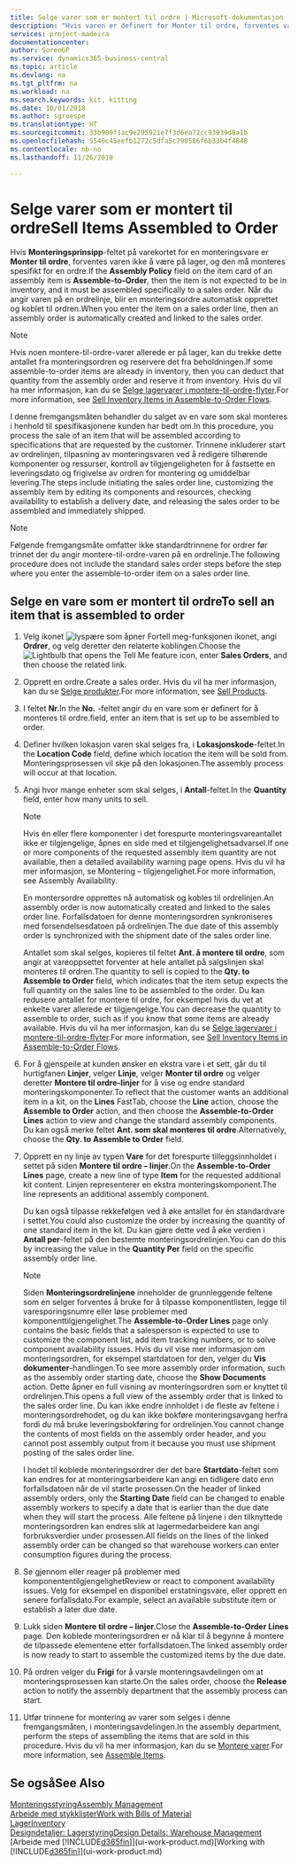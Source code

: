 ```yaml
---
title: Selge varer som er montert til ordre | Microsoft-dokumentasjon
description: "Hvis varen er definert for Monter til ordre, forventes varen ikke å være på lager, og den må monteres spesifikt for en ordre. Når du angir varen på en ordrelinje, blir en monteringsordre automatisk opprettet og koblet til ordren."
services: project-madeira
documentationcenter: 
author: SorenGP
ms.service: dynamics365-business-central
ms.topic: article
ms.devlang: na
ms.tgt_pltfrm: na
ms.workload: na
ms.search.keywords: kit, kitting
ms.date: 10/01/2018
ms.author: sgroespe
ms.translationtype: HT
ms.sourcegitcommit: 33b900f1ac9e295921e7f3d6ea72cc93939d8a1b
ms.openlocfilehash: 5540c45eefb1272c5dfa5c790586f6b33b4f4848
ms.contentlocale: nb-no
ms.lasthandoff: 11/26/2018

---
```

# <a name="sell-items-assembled-to-order"></a><span data-ttu-id="d1f71-104">Selge varer som er montert til ordre</span><span class="sxs-lookup"><span data-stu-id="d1f71-104">Sell Items Assembled to Order</span></span>
<span data-ttu-id="d1f71-105">Hvis **Monteringsprinsipp**-feltet på varekortet for en monteringsvare er **Monter til ordre**, forventes varen ikke å være på lager, og den må monteres spesifikt for en ordre.</span><span class="sxs-lookup"><span data-stu-id="d1f71-105">If the **Assembly Policy** field on the item card of an assembly item is **Assemble-to-Order**, then the item is not expected to be in inventory, and it must be assembled specifically to a sales order.</span></span> <span data-ttu-id="d1f71-106">Når du angir varen på en ordrelinje, blir en monteringsordre automatisk opprettet og koblet til ordren.</span><span class="sxs-lookup"><span data-stu-id="d1f71-106">When you enter the item on a sales order line, then an assembly order is automatically created and linked to the sales order.</span></span>  

> [!NOTE]  
>  <span data-ttu-id="d1f71-107">Hvis noen montere-til-ordre-varer allerede er på lager, kan du trekke dette antallet fra monteringsordren og reservere det fra beholdningen.</span><span class="sxs-lookup"><span data-stu-id="d1f71-107">If some assemble-to-order items are already in inventory, then you can deduct that quantity from the assembly order and reserve it from inventory.</span></span> <span data-ttu-id="d1f71-108">Hvis du vil ha mer informasjon, kan du se [Selge lagervarer i montere-til-ordre-flyter](assembly-how-to-sell-assemble-to-order-items-and-inventory-items-together.md).</span><span class="sxs-lookup"><span data-stu-id="d1f71-108">For more information, see [Sell Inventory Items in Assemble-to-Order Flows](assembly-how-to-sell-assemble-to-order-items-and-inventory-items-together.md).</span></span>  

<span data-ttu-id="d1f71-109">I denne fremgangsmåten behandler du salget av en vare som skal monteres i henhold til spesifikasjonene kunden har bedt om.</span><span class="sxs-lookup"><span data-stu-id="d1f71-109">In this procedure, you process the sale of an item that will be assembled according to specifications that are requested by the customer.</span></span> <span data-ttu-id="d1f71-110">Trinnene inkluderer start av ordrelinjen, tilpasning av monteringsvaren ved å redigere tilhørende komponenter og ressurser, kontroll av tilgjengeligheten for å fastsette en leveringsdato og frigivelse av ordren for montering og umiddelbar levering.</span><span class="sxs-lookup"><span data-stu-id="d1f71-110">The steps include initiating the sales order line, customizing the assembly item by editing its components and resources, checking availability to establish a delivery date, and releasing the sales order to be assembled and immediately shipped.</span></span>  

> [!NOTE]  
>  <span data-ttu-id="d1f71-111">Følgende fremgangsmåte omfatter ikke standardtrinnene for ordrer før trinnet der du angir montere-til-ordre-varen på en ordrelinje.</span><span class="sxs-lookup"><span data-stu-id="d1f71-111">The following procedure does not include the standard sales order steps before the step where you enter the assemble-to-order item on a sales order line.</span></span>  

## <a name="to-sell-an-item-that-is-assembled-to-order"></a><span data-ttu-id="d1f71-112">Selge en vare som er montert til ordre</span><span class="sxs-lookup"><span data-stu-id="d1f71-112">To sell an item that is assembled to order</span></span>  
1.  <span data-ttu-id="d1f71-113">Velg ikonet ![lyspære som åpner Fortell meg-funksjonen](media/ui-search/search_small.png "Fortell hva du vil gjøre") ikonet, angi **Ordrer**, og velg deretter den relaterte koblingen.</span><span class="sxs-lookup"><span data-stu-id="d1f71-113">Choose the ![Lightbulb that opens the Tell Me feature](media/ui-search/search_small.png "Tell me what you want to do") icon, enter **Sales Orders**, and then choose the related link.</span></span>  
2.  <span data-ttu-id="d1f71-114">Opprett en ordre.</span><span class="sxs-lookup"><span data-stu-id="d1f71-114">Create a sales order.</span></span> <span data-ttu-id="d1f71-115">Hvis du vil ha mer informasjon, kan du se [Selge produkter](sales-how-sell-products.md).</span><span class="sxs-lookup"><span data-stu-id="d1f71-115">For more information, see [Sell Products](sales-how-sell-products.md).</span></span>  
3.  <span data-ttu-id="d1f71-116">I feltet **Nr.**</span><span class="sxs-lookup"><span data-stu-id="d1f71-116">In the **No.**</span></span> <span data-ttu-id="d1f71-117">-feltet angir du en vare som er definert for å monteres til ordre.</span><span class="sxs-lookup"><span data-stu-id="d1f71-117">field, enter an item that is set up to be assembled to order.</span></span>  
4.  <span data-ttu-id="d1f71-118">Definer hvilken lokasjon varen skal selges fra, i **Lokasjonskode**-feltet.</span><span class="sxs-lookup"><span data-stu-id="d1f71-118">In the **Location Code** field, define which location the item will be sold from.</span></span> <span data-ttu-id="d1f71-119">Monteringsprosessen vil skje på den lokasjonen.</span><span class="sxs-lookup"><span data-stu-id="d1f71-119">The assembly process will occur at that location.</span></span>  
5.  <span data-ttu-id="d1f71-120">Angi hvor mange enheter som skal selges, i **Antall**-feltet.</span><span class="sxs-lookup"><span data-stu-id="d1f71-120">In the **Quantity** field, enter how many units to sell.</span></span>  

    > [!NOTE]  
    >  <span data-ttu-id="d1f71-121">Hvis én eller flere komponenter i det forespurte monteringsvareantallet ikke er tilgjengelige, åpnes en side med et tilgjengelighetsadvarsel.</span><span class="sxs-lookup"><span data-stu-id="d1f71-121">If one or more components of the requested assembly item quantity are not available, then a detailed availability warning page opens.</span></span> <span data-ttu-id="d1f71-122">Hvis du vil ha mer informasjon, se Montering – tilgjengelighet.</span><span class="sxs-lookup"><span data-stu-id="d1f71-122">For more information, see Assembly Availability.</span></span>  

    <span data-ttu-id="d1f71-123">En montersordre opprettes nå automatisk og kobles til ordrelinjen.</span><span class="sxs-lookup"><span data-stu-id="d1f71-123">An assembly order is now automatically created and linked to the sales order line.</span></span> <span data-ttu-id="d1f71-124">Forfallsdatoen for denne monteringsordren synkroniseres med forsendelsesdatoen på ordrelinjen.</span><span class="sxs-lookup"><span data-stu-id="d1f71-124">The due date of this assembly order is synchronized with the shipment date of the sales order line.</span></span>  

    <span data-ttu-id="d1f71-125">Antallet som skal selges, kopieres til feltet **Ant. å montere til ordre**, som angir at vareoppsettet forventer at hele antallet på salgslinjen skal monteres til ordren.</span><span class="sxs-lookup"><span data-stu-id="d1f71-125">The quantity to sell is copied to the **Qty. to Assemble to Order** field, which indicates that the item setup expects the full quantity on the sales line to be assembled to the order.</span></span> <span data-ttu-id="d1f71-126">Du kan redusere antallet for montere til ordre, for eksempel hvis du vet at enkelte varer allerede er tilgjengelige.</span><span class="sxs-lookup"><span data-stu-id="d1f71-126">You can decrease the quantity to assemble to order, such as if you know that some items are already available.</span></span> <span data-ttu-id="d1f71-127">Hvis du vil ha mer informasjon, kan du se [Selge lagervarer i montere-til-ordre-flyter](assembly-how-to-sell-inventory-items-in-assemble-to-order-flows.md).</span><span class="sxs-lookup"><span data-stu-id="d1f71-127">For more information, see [Sell Inventory Items in Assemble-to-Order Flows](assembly-how-to-sell-inventory-items-in-assemble-to-order-flows.md).</span></span>  

6.  <span data-ttu-id="d1f71-128">For å gjenspeile at kunden ønsker en ekstra vare i et sett, går du til hurtigfanen **Linjer**, velger **Linje**, velger **Monter til ordre** og velger deretter **Montere til ordre-linjer** for å vise og endre standard monteringskomponenter.</span><span class="sxs-lookup"><span data-stu-id="d1f71-128">To reflect that the customer wants an additional item in a kit, on the **Lines** FastTab, choose the **Line** action, choose the **Assemble to Order** action, and then choose the **Assemble-to-Order Lines** action to view and change the standard assembly components.</span></span> <span data-ttu-id="d1f71-129">Du kan også merke feltet **Ant. som skal monteres til ordre**.</span><span class="sxs-lookup"><span data-stu-id="d1f71-129">Alternatively, choose the **Qty. to Assemble to Order** field.</span></span>  
7.  <span data-ttu-id="d1f71-130">Opprett en ny linje av typen **Vare** for det forespurte tilleggsinnholdet i settet på siden **Montere til ordre – linjer**.</span><span class="sxs-lookup"><span data-stu-id="d1f71-130">On the **Assemble-to-Order Lines** page, create a new line of type **Item** for the requested additional kit content.</span></span> <span data-ttu-id="d1f71-131">Linjen representerer en ekstra monteringskomponent.</span><span class="sxs-lookup"><span data-stu-id="d1f71-131">The line represents an additional assembly component.</span></span>  

    <span data-ttu-id="d1f71-132">Du kan også tilpasse rekkefølgen ved å øke antallet for én standardvare i settet.</span><span class="sxs-lookup"><span data-stu-id="d1f71-132">You could also customize the order by increasing the quantity of one standard item in the kit.</span></span> <span data-ttu-id="d1f71-133">Du kan gjøre dette ved å øke verdien i **Antall per**-feltet på den bestemte monteringsordrelinjen.</span><span class="sxs-lookup"><span data-stu-id="d1f71-133">You can do this by increasing the value in the **Quantity Per** field on the specific assembly order line.</span></span>  

    > [!NOTE]  
    >  <span data-ttu-id="d1f71-134">Siden **Monteringsordrelinjene** inneholder de grunnleggende feltene som en selger forventes å bruke for å tilpasse komponentlisten, legge til varesporingsnumre eller løse problemer med komponenttilgjengelighet.</span><span class="sxs-lookup"><span data-stu-id="d1f71-134">The **Assemble-to-Order Lines** page only contains the basic fields that a salesperson is expected to use to customize the component list, add item tracking numbers, or to solve component availability issues.</span></span> <span data-ttu-id="d1f71-135">Hvis du vil vise mer informasjon om monteringsordren, for eksempel startdatoen for den, velger du **Vis dokumenter**-handlingen.</span><span class="sxs-lookup"><span data-stu-id="d1f71-135">To see more assembly order information, such as the assembly order starting date, choose the **Show Documents** action.</span></span> <span data-ttu-id="d1f71-136">Dette åpner en full visning av monteringsordren som er knyttet til ordrelinjen.</span><span class="sxs-lookup"><span data-stu-id="d1f71-136">This opens a full view of the assembly order that is linked to the sales order line.</span></span> <span data-ttu-id="d1f71-137">Du kan ikke endre innholdet i de fleste av feltene i monteringsordrehodet, og du kan ikke bokføre monteringsavgang herfra fordi du må bruke leveringsbokføring for ordrelinjen.</span><span class="sxs-lookup"><span data-stu-id="d1f71-137">You cannot change the contents of most fields on the assembly order header, and you cannot post assembly output from it because you must use shipment posting of the sales order line.</span></span>  
    >   
    >  <span data-ttu-id="d1f71-138">I hodet til koblede monteringsordrer der det bare **Startdato**-feltet som kan endres for at monteringsarbeidere kan angi en tidligere dato enn forfallsdatoen når de vil starte prosessen.</span><span class="sxs-lookup"><span data-stu-id="d1f71-138">On the header of linked assembly orders, only the **Starting Date** field can be changed to enable assembly workers to specify a date that is earlier than the due date when they will start the process.</span></span> <span data-ttu-id="d1f71-139">Alle feltene på linjene i den tilknyttede monteringsordren kan endres slik at lagermedarbeidere kan angi forbruksverdier under prosessen.</span><span class="sxs-lookup"><span data-stu-id="d1f71-139">All fields on the lines of the linked assembly order can be changed so that warehouse workers can enter consumption figures during the process.</span></span>  

8.  <span data-ttu-id="d1f71-140">Se gjennom eller reager på problemer med komponententilgjengelighet</span><span class="sxs-lookup"><span data-stu-id="d1f71-140">Review or react to component availability issues.</span></span> <span data-ttu-id="d1f71-141">Velg for eksempel en disponibel erstatningsvare, eller opprett en senere forfallsdato.</span><span class="sxs-lookup"><span data-stu-id="d1f71-141">For example, select an available substitute item or establish a later due date.</span></span>  
9. <span data-ttu-id="d1f71-142">Lukk siden **Montere til ordre – linjer**.</span><span class="sxs-lookup"><span data-stu-id="d1f71-142">Close the **Assemble-to-Order Lines** page.</span></span> <span data-ttu-id="d1f71-143">Den koblede monteringsordren er nå klar til å begynne å montere de tilpassede elementene etter forfallsdatoen.</span><span class="sxs-lookup"><span data-stu-id="d1f71-143">The linked assembly order is now ready to start to assemble the customized items by the due date.</span></span>  
10. <span data-ttu-id="d1f71-144">På ordren velger du **Frigi** for å varsle monteringsavdelingen om at monteringsprosessen kan starte.</span><span class="sxs-lookup"><span data-stu-id="d1f71-144">On the sales order, choose the **Release** action to notify the assembly department that the assembly process can start.</span></span>  
11. <span data-ttu-id="d1f71-145">Utfør trinnene for montering av varer som selges i denne fremgangsmåten, i monteringsavdelingen.</span><span class="sxs-lookup"><span data-stu-id="d1f71-145">In the assembly department, perform the steps of assembling the items that are sold in this procedure.</span></span> <span data-ttu-id="d1f71-146">Hvis du vil ha mer informasjon, kan du se [Montere varer](assembly-how-to-assemble-items.md).</span><span class="sxs-lookup"><span data-stu-id="d1f71-146">For more information, see [Assemble Items](assembly-how-to-assemble-items.md).</span></span>  

## <a name="see-also"></a><span data-ttu-id="d1f71-147">Se også</span><span class="sxs-lookup"><span data-stu-id="d1f71-147">See Also</span></span>  
[<span data-ttu-id="d1f71-148">Monteringsstyring</span><span class="sxs-lookup"><span data-stu-id="d1f71-148">Assembly Management</span></span>](assembly-assemble-items.md)  
[<span data-ttu-id="d1f71-149">Arbeide med stykklister</span><span class="sxs-lookup"><span data-stu-id="d1f71-149">Work with Bills of Material</span></span>](inventory-how-work-BOMs.md)  
[<span data-ttu-id="d1f71-150">Lager</span><span class="sxs-lookup"><span data-stu-id="d1f71-150">Inventory</span></span>](inventory-manage-inventory.md)  
[<span data-ttu-id="d1f71-151">Designdetaljer: Lagerstyring</span><span class="sxs-lookup"><span data-stu-id="d1f71-151">Design Details: Warehouse Management</span></span>](design-details-warehouse-management.md)  
<span data-ttu-id="d1f71-152">[Arbeide med [!INCLUDE[d365fin](includes/d365fin_md.md)]](ui-work-product.md)</span><span class="sxs-lookup"><span data-stu-id="d1f71-152">[Working with [!INCLUDE[d365fin](includes/d365fin_md.md)]](ui-work-product.md)</span></span>

